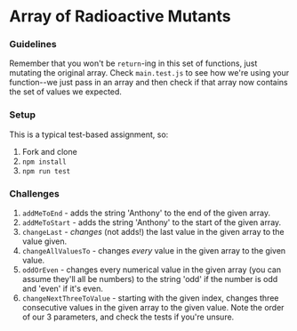 # Array of Radioactive Mutants

### Guidelines

Remember that you won't be `return`-ing in this set of functions, just mutating the original array. Check `main.test.js` to see how we're using your function--we just pass in an array and then check if that array now contains the set of values we expected.

### Setup

This is a typical test-based assignment, so:

1. Fork and clone
2. `npm install`
3. `npm run test`

### Challenges

1. `addMeToEnd` - adds the string 'Anthony' to the end of the given array.
2. `addMeToStart` - adds the string 'Anthony' to the start of the given array.
3. `changeLast` - _changes_ (not adds!) the last value in the given array to the value given.
4. `changeAllValuesTo` - changes _every_ value in the given array to the given value.
5. `oddOrEven` - changes every numerical value in the given array (you can assume they'll all be numbers) to the string 'odd' if the number is odd and 'even' if it's even.
6. `changeNextThreeToValue` - starting with the given index, changes three consecutive values in the given array to the given value. Note the order of our 3 parameters, and check the tests if you're unsure.
